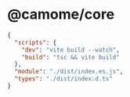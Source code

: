 # @camome/core

```json:package.json
{
  "scripts": {
    "dev": "vite build --watch",
    "build": "tsc && vite build"
  },
  "module": "./dist/index.es.js",
  "types": "./dist/index.d.ts"
}
```
